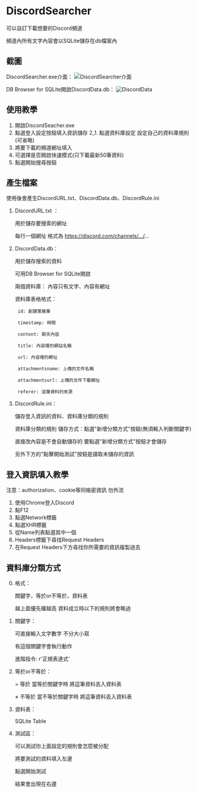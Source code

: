 # DiscordSearcher
可以自訂下載想要的Discord頻道

頻道內所有文字內容會以SQLite儲存在db檔案內

## 截圖

DiscordSearcher.exe介面：
![DiscordSearcher介面](https://github.com/mtis1233/DiscordSearcher/blob/main/%E5%9C%96%E7%89%87/pic1.png?raw=true)

DB Browser for SQLite開啟DiscordData.db：
![DiscordData](https://github.com/mtis1233/DiscordSearcher/blob/main/%E5%9C%96%E7%89%87/pic2.png?raw=true)

## 使用教學
1. 開啟DiscordSeacher.exe
2. 點選登入設定按鈕填入資訊儲存
2_1. 點選資料庫設定  設定自己的資料庫規則(可省略)
3. 將要下載的頻道網址填入
4. 可選擇是否開啟快速模式(只下載最新50筆資料)
5. 點選開始搜尋按鈕


## 產生檔案

使用後會產生DiscordURL.txt、DiscordData.db、DiscordRule.ini

1. DiscordURL.txt ： 

      用於儲存要搜索的網址
      
      每行一個網址 格式為 https://discord.com/channels/.../...
      
2. DiscordData.db： 

      用於儲存搜索的資料

      可用DB Browser for SQLite開啟
      
      兩個資料庫： 內容只有文字、內容有網址
      
      資料庫表格格式：
      
        id: 創建第幾筆
      
        timestamp: 時間
      
        content: 聊天內容
      
        title: 內容裡的網站名稱
      
        url: 內容裡的網址
      
        attachmentsname: 上傳的文件名稱
      
        attachmentsurl: 上傳的文件下載網址
        
        referer: 這筆資料的來源
        
3. DiscordRule.ini：

      儲存登入資訊的資料、資料庫分類的規則
      
      資料庫分類的規則 儲存方式：點選"新增分類方式"按鈕(無須輸入判斷關鍵字)
      
      直接改內容是不會自動儲存的 要點選"新增分類方式"按鈕才會儲存
      
      另外下方的"點擊開始測試"按鈕是讀取未儲存的資訊
      

## 登入資訊填入教學

注意：authorization、cookie等同帳密資訊 勿外流

1. 使用Chrome登入Discord
2. 點F12
3. 點選Network標籤
4. 點選XHR標籤
5. 從Name列表點選其中一個
6. Headers標籤下尋找Request Headers
7. 在Request Headers下方尋找你所需要的資訊複製過去

## 資料庫分類方式

0. 格式：
      
      關鍵字，等於or不等於，資料表
      
      越上面優先權越高 資料成立時以下的規則將會略過
      
1. 關鍵字：
      
      可直接輸入文字數字 不分大小寫
      
      有這個關鍵字會執行動作
      
      進階指令: r'正規表達式'
      
2. 等於or不等於：

      = 等於 當等於關鍵字時 將這筆資料丟入資料表
      
      ≠ 不等於 當不等於關鍵字時 將這筆資料丟入資料表
      
3. 資料表：

      SQLite Table
      
4. 測試區：

      可以測試你上面設定的規則會怎麼被分配
      
      將要測試的資料填入左邊
      
      點選開始測試
      
      結果會出現在右邊
      
      
